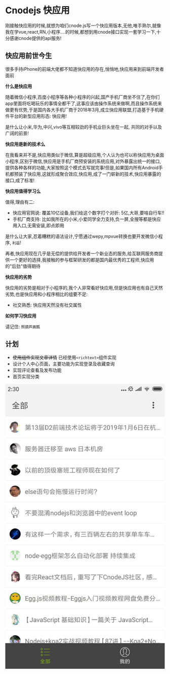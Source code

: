 # Cnodejs 快应用

刚接触快应用的时候,就想为咱们cnode.js写一个快应用版本,无他,唯手熟尔,就像我在学vue,react,RN,小程序....的时候,都想到用cnode接口实现一套学习一下,十分感谢cnode提供的api服务!

## 快应用前世今生

很多手持iPhone的前端大佬都不知道快应用的存在,悄悄地,快应用来到前端开发者面前

**什么是快应用**

随着微信小程序,百度小程序等各种小程序的兴起,国产手机厂商坐不住了,在你们app里面将吃喝玩乐的事情全都干了,这事应该由操作系统来做啊,而且操作系统来做更有优势,于是国内各大手机厂商于2018年3月,成立快应用联盟,打造基于手机硬件平台的新型应用形态: 快应用!

是什么让小米,华为,中兴,vivo等互相较劲的手机业巨头坐在一起, 共同的对手以及广阔的前景!

**快应用是新的技术么**

在我看来并不是,快应用类似于微信,算是超级应用,个人认为也可以称快应用为桌面小程序,区别于微信,快应用是手机厂商预安装的系统应用,对外暴露出统一的接口,提供各种各样的功能,大家按照这个模式去写就完事!但是,如果国内所有Android手机都预装了快应用,这就形成聚合效应,快应用,成了一门崭新的技术,快应用暴露的接口,成了标准!

**快应用值得学习么**

值得,理由有二:
- 快应用官网说: 覆盖10亿设备,我们给这个数字打个对折: 5亿,大哥,要啥自行车!!
- 手机厂商支持: 比如我所在的小米,小爱同学全力支持,负一屏,全搜等都是快应用入口,无需安装,即点即用

是什么让大家,忍着糟糕的语法设计,宁愿通过wepy,mpvue转换也要开发微信小程序, `利益`!

再者,快应用现在几乎是无偿的提供给开发者一个新业态的服务,给互联网服务商提供一个更好的选择,我接触的参与框架研发的都是国内最优秀的工程师,快应用的"后劲"值得期待

**快应用的劣势**

快应用的劣势是相对于小程序的,我个人非常看好快应用,但是快应用也有自己天然劣势,也是快应用和小程序相比的组要不足:

- 社交熟悉: 快应用天然没有社交属性

**如何学习快应用**

请记住: `照葫芦画瓢`


## 计划
* ~~使用<web>组件实现文章详情~~ 已经使用`<richtext>`组件实现
* 设计个人中心页面，主要功能为实现登录及收藏查询
* 实现评论查看及发布功能
* 首页实现分类


![Alt text](/src/images/demo1.jpg)